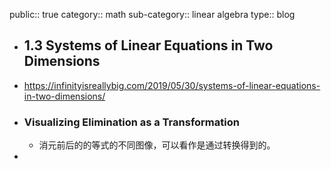 public:: true
category:: math
sub-category:: linear algebra
type:: blog

- ## 1.3 Systems of Linear Equations in Two Dimensions
- https://infinityisreallybig.com/2019/05/30/systems-of-linear-equations-in-two-dimensions/
- ### **Visualizing Elimination as a Transformation**
	- 消元前后的的等式的不同图像，可以看作是通过转换得到的。
-